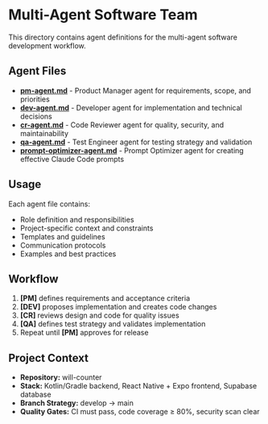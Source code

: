 # Multi-Agent Software Team

This directory contains agent definitions for the multi-agent software development workflow.

## Agent Files

- **[pm-agent.md](./pm-agent.md)** - Product Manager agent for requirements, scope, and priorities
- **[dev-agent.md](./dev-agent.md)** - Developer agent for implementation and technical decisions  
- **[cr-agent.md](./cr-agent.md)** - Code Reviewer agent for quality, security, and maintainability
- **[qa-agent.md](./qa-agent.md)** - Test Engineer agent for testing strategy and validation
- **[prompt-optimizer-agent.md](./prompt-optimizer-agent.md)** - Prompt Optimizer agent for creating effective Claude Code prompts

## Usage

Each agent file contains:
- Role definition and responsibilities
- Project-specific context and constraints
- Templates and guidelines
- Communication protocols
- Examples and best practices

## Workflow

1. **[PM]** defines requirements and acceptance criteria
2. **[DEV]** proposes implementation and creates code changes
3. **[CR]** reviews design and code for quality issues
4. **[QA]** defines test strategy and validates implementation
5. Repeat until **[PM]** approves for release

## Project Context

- **Repository:** will-counter
- **Stack:** Kotlin/Gradle backend, React Native + Expo frontend, Supabase database
- **Branch Strategy:** develop → main
- **Quality Gates:** CI must pass, code coverage ≥ 80%, security scan clear